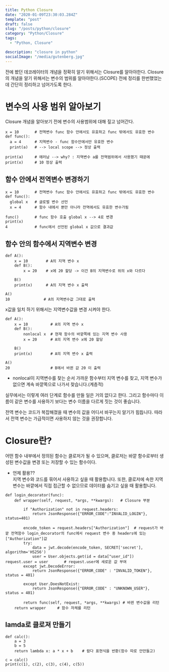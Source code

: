 ```yaml
---
title: Python Closure
date: "2020-01-09T23:30:03.284Z"
template: "post"
draft: false
slug: "/posts/python/closure"
category: "Python/Closure"
tags:
  - "Python, Closure"

description: "closure in python"
socialImage: "/media/gutenberg.jpg"
---
```


전에 봤던 데코레이터의 개념을 정확히 알기 위해서는 Closure를 알아야한다. Closure의 개념을 알기 위해서는 변수의 범위를 알아야한다.(SCOPE)
전에 정리를 한번했었는데 간단히 정리하고 넘어가도록 한다.

# 변수의 사용 범위 알아보기

Closure 개념을 알아보기 전에 변수의 사용범위에 대해 짚고 넘어간다.

```
x = 10       # 전역변수 func 함수 안에서도 유효하고 func 밖에서도 유효한 변수
def func():
  a = 4      # 지역변수 - func 함수안에서만 유효한 변수
  print(a)   # --> local scope --> 정상 출력

print(a)     # 에러남 --> why? : 지역변수 a를 전역범위에서 사용했기 때문에
print(x)     # 10 정상 출력
```

## 함수 안에서 전역변수 변경하기

```
x = 10       # 전역변수 func 함수 안에서도 유효하고 func 밖에서도 유효한 변수
def func():
  global x   # 글로벌 변수 선언
  x = 4      # 함수 내에서 뿐만 아니라 전역에서도 유효한 변수가됨

func()       # func 함수 호출 global x --> 4로 변경
print(x)
4            # func에서 선언된 global x 값으로 결과값
```

## 함수 안의 함수에서 지역변수 변경

```
def A():
    x = 10        # A의 지역 변수 x
    def B():
        x = 20    # x에 20 할당 -> 이건 B의 지역변수로 위의 x와 다르다

    B()
    print(x)      # A의 지역 변수 x 출력

A()
10               # A의 지역변수값 그대로 출력
```

x값을 일치 하기 위해서는 지역변수값을 변경 시켜야 한다.

```
def A():
    x = 10          # A의 지역 변수 x
    def B():
        nonlocal x  # 현재 함수의 바깥쪽에 있는 지역 변수 사용
        x = 20      # A의 지역 변수 x에 20 할당

    B()
    print(x)        # A의 지역 변수 x 출력

A()
20                  # B에서 바뀐 값 20 이 출력
```

- nonlocal이 지역변수를 찾는 순서
  가까운 함수부터 지역 변수를 찾고, 지역 변수가 없으면 계속 바깥쪽으로 나가서 찾습니다.(계층적)

실무에서는 이렇게 여러 단계로 함수를 만들 일은 거의 없다고 한다. 그리고 함수마다 이름이 같은 변수를 사용하기 보다는 변수 이름을 다르게 짓는 것이 좋습니다.

전역 변수는 코드가 복잡해졌을 때 변수의 값을 어디서 바꾸는지 알기가 힘듭니다. 따라서 전역 변수는 가급적이면 사용하지 않는 것을 권장합니다.

# Closure란?

어떤 함수 내부에서 정의된 함수는 클로저가 될 수 있으며, 클로저는 바깥 함수로부터 생성된 변수값을 변경 또는 저장할 수 있는 함수이다.

- 언제 활용??  
  지역 변수와 코드를 묶어서 사용하고 싶을 때 활용합니다. 또한, 클로저에 속한 지역 변수는 바깥에서 직접 접근할 수 없으므로 데이터를 숨기고 싶을 때 활용합니다.

```
def login_decorator(func):
    def wrapper(self, request, *args, **kwargs):   # Closure 부분

        if "Authorization" not in request.headers:
            return JsonResponse({"ERROR_CODE":"INVALID_LOGIN"}, status=401)

        encode_token = request.headers["Authorization"]  # request가 바깥 전역함수 login_decorator의 func에서 request 변수 중 headers에 있는 ["Authorization"]값
        try:
            data = jwt.decode(encode_token, SECRET['secret'], algorithm='HS256')
            user = User.objects.get(id = data["user_id"])     request.user = user       # request.user에 새로운 값 부여
        except jwt.DecodeError:
            return JsonResponse({"ERROR_CODE" : "INVALID_TOKEN"}, status = 401)

        except User.DoesNotExist:
            return JsonResponse({"ERROR_CODE" : "UNKNOWN_USER"}, status = 401)

        return func(self, request, *args, **kwargs) # 바뀐 변수값을 리턴
    return wrapper     # 함수 자체를 리턴
```

## lamda로 클로져 만들기

```
def calc():
    a = 3
    b = 5
    return lambda x: a * x + b    # 람다 표현식을 반환(함수 따로 안만들고)

c = calc()
print(c(1), c(2), c(3), c(4), c(5))
```
